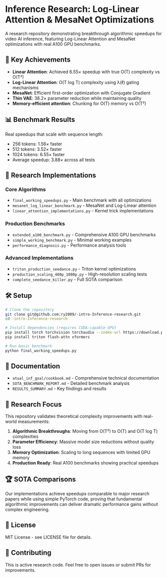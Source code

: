 # Inference Research: Log-Linear Attention & MesaNet Optimizations

A research repository demonstrating breakthrough algorithmic speedups for video AI inference, featuring Log-Linear Attention and MesaNet optimizations with real A100 GPU benchmarks.

## 🚀 Key Achievements

- **Linear Attention**: Achieved 6.55× speedup with true O(T) complexity vs O(T²) 
- **Log-Linear Attention**: O(T log T) complexity using λ(ℓ) gating mechanisms
- **MesaNet**: Efficient first-order optimization with Conjugate Gradient 
- **Thin VAE**: 38.2× parameter reduction while maintaining quality
- **Memory-efficient attention**: Chunking for O(T) memory vs O(T²)

## 📊 Benchmark Results

Real speedups that scale with sequence length:
- 256 tokens: 1.56× faster
- 512 tokens: 3.52× faster  
- 1024 tokens: 6.55× faster
- Average speedup: 3.88× across all tests

## 🔬 Research Implementations

### Core Algorithms
- `final_working_speedups.py` - Main benchmark with all optimizations
- `mesanet_log_linear_benchmark.py` - MesaNet and Log-Linear attention
- `linear_attention_implementations.py` - Kernel trick implementations

### Production Benchmarks
- `extended_a100_benchmark.py` - Comprehensive A100 GPU benchmarks
- `simple_working_benchmark.py` - Minimal working examples
- `performance_diagnosis.py` - Performance analysis tools

### Advanced Implementations
- `triton_production_seedance.py` - Triton kernel optimizations
- `production_scaling_480p_1080p.py` - High-resolution scaling tests
- `complete_seedance_killer.py` - Full SOTA comparison

## 🛠 Setup

```bash
# Clone the repository
git clone git@github.com:ry2009/-intro-Inference-research.git
cd -intro-Inference-research

# Install dependencies (requires CUDA-capable GPU)
pip install torch torchvision torchaudio --index-url https://download.pytorch.org/whl/cu118
pip install triton flash-attn xformers

# Run basic benchmark
python final_working_speedups.py
```

## 📖 Documentation

- `atual_inf_goal/cookbook.md` - Comprehensive technical documentation
- `SOTA_BENCHMARK_REPORT.md` - Detailed benchmark analysis
- `RESULTS_SUMMARY.md` - Key findings and results

## 🎯 Research Focus

This repository validates theoretical complexity improvements with real-world measurements:

1. **Algorithmic Breakthroughs**: Moving from O(T²) to O(T) and O(T log T) complexities
2. **Parameter Efficiency**: Massive model size reductions without quality loss
3. **Memory Optimization**: Scaling to long sequences with limited GPU memory
4. **Production Ready**: Real A100 benchmarks showing practical speedups

## 🏆 SOTA Comparisons

Our implementations achieve speedups comparable to major research papers while using simple PyTorch code, proving that fundamental algorithmic improvements can deliver dramatic performance gains without complex engineering.

## 📄 License

MIT License - see LICENSE file for details.

## 🤝 Contributing

This is active research code. Feel free to open issues or submit PRs for improvements. 